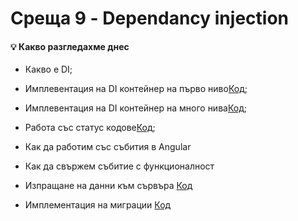 # Среща 9 - Dependancy injection
 
#### 💡 Какво разгледахме днес
- Какво е DI; 
- Имплевентация на DI контейнер на първо ниво[Код](./source/v1); 
- Имплевентация на DI контейнер на много нива[Код](./source/v2); 
- Работа със статус кодове[Код](./source/v2); 


- Как да работим със събития в Angular
- Как да свържем събитие с функционалност
- Изпращане на данни към сървъра [Код](./source/v1)
- Имплементация на миграции [Код](./source/v2)